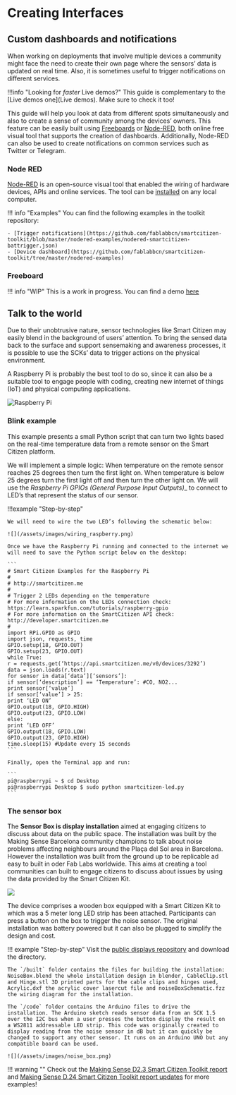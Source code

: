 # Creating Interfaces

## Custom dashboards and notifications

When working on deployments that involve multiple devices a community might face the need to create their own page where the sensors’ data is updated on real time. Also, it is sometimes useful to trigger notifications on different services.

!!!info "Looking for _faster_ Live demos?"
    This guide is complementary to the [Live demos one](Live demos). Make sure to check it too!

This guide will help you look at data from different spots simultaneously and also to create a sense of community among the devices’ owners. This feature can be easily built using [Freeboards](http://freeboard.io/) or [Node-RED](http://nodered.org/), both online free visual tool that supports the creation of dashboards. Additionally, Node-RED can also be used to create notifications on common services such as Twitter or Telegram.

### Node RED

[Node-RED](http://nodered.org/) is an open-source visual tool that enabled the wiring of hardware devices, APIs and online services. The tool can be [installed](http://nodered.org/docs/getting-started/installation) on any local computer.

!!! info "Examples"
    You can find the following examples in the toolkit repository:

    - [Trigger notifications](https://github.com/fablabbcn/smartcitizen-toolkit/blob/master/nodered-examples/nodered-smartcitizen-battrigger.json)
    - [Device dashboard](https://github.com/fablabbcn/smartcitizen-toolkit/tree/master/nodered-examples)

### Freeboard

!!! info "WIP"
    This is a work in progress. You can find a demo [here](https://github.com/fablabbcn/smartcitizen-toolkit/blob/master/freeboard-examples/freeboard-manchesternoise.json)

## Talk to the world

Due to their unobtrusive nature, sensor technologies like Smart Citizen may easily blend in the background of users’ attention. To bring the sensed data back to the surface and support sensemaking and awareness processes, it is possible to use the SCKs’ data to trigger actions on the physical environment.

A Raspberry Pi is probably the best tool to do so, since it can also be a suitable tool to engage people with coding, creating new internet of things (IoT) and physical computing applications.

![Raspberry Pi](/assets/images/raspberry.png)

### Blink example

This example presents a small Python script that can turn two lights based on the real-time temperature data from a remote sensor on the Smart Citizen platform.

We will implement a simple logic: When temperature on the remote sensor reaches 25 degrees then turn the first light on. When temperature is below 25 degrees turn the first light off and then turn the other light on. We will use the _Raspberry Pi GPIOs (General Purpose Input Outputs)__ to connect to LED’s that represent the status of our sensor.

!!!example "Step-by-step"

    We will need to wire the two LED’s following the schematic below:

    ![](/assets/images/wiring_raspberry.png)

    Once we have the Raspberry Pi running and connected to the internet we will need to save the Python script below on the desktop:

    ```
    # Smart Citizen Examples for the Raspberry Pi
    #
    # http://smartcitizen.me
    #
    # Trigger 2 LEDs depending on the temperature
    # For more information on the LEDs connection check: https://learn.sparkfun.com/tutorials/raspberry-gpio
    # For more information on the SmartCitizen API check: http://developer.smartcitizen.me
    #
    import RPi.GPIO as GPIO
    import json, requests, time
    GPIO.setup(18, GPIO.OUT)
    GPIO.setup(23, GPIO.OUT)
    while True:
    r = requests.get(‘https://api.smartcitizen.me/v0/devices/3292’)
    data = json.loads(r.text)
    for sensor in data[‘data’][‘sensors’]:
    if sensor[‘description’] == ‘Temperature’: #CO, NO2...
    print sensor[‘value’]
    if sensor[‘value’] > 25:
    print ‘LED ON’
    GPIO.output(18, GPIO.HIGH)
    GPIO.output(23, GPIO.LOW)
    else:
    print ‘LED OFF’
    GPIO.output(18, GPIO.LOW)
    GPIO.output(23, GPIO.HIGH)
    time.sleep(15) #Update every 15 seconds
    ```

    Finally, open the Terminal app and run:

    ```
    pi@raspberrypi ~ $ cd Desktop
    pi@raspberrypi Desktop $ sudo python smartcitizen-led.py
    ```

### The sensor box

The **Sensor Box is display installation** aimed at engaging citizens to
discuss about data on the public space. The installation was built by the Making Sense Barcelona community champions to talk about noise problems affecting neighbours around the Plaça del Sol area in Barcelona. However
the installation was built from the ground up to be replicable ad easy to built in oder Fab Labs worldwide. This aims at creating a tool communities can built to engage citizens to discuss about issues by using the data provided by the Smart Citizen Kit.

![](https://live.staticflickr.com/4519/24368451748_172c258274_h.jpg)

The device comprises a wooden box equipped with a Smart Citizen Kit to which was a 5 meter long LED strip has been attached. Participants can press a button on the box to trigger the noise sensor. The original installation was battery powered but it can also be plugged to simplify the design and cost.

!!! example "Step-by-step"
    Visit the [public displays repository](https://github.com/fablabbcn/smartcitizen-toolkit/tree/master/public-displays) and download the directory.

    The `/built` folder contains the files for building the installation: NoiseBox.blend the whole installation design in blender, CableClip.stl and Hinge.stl 3D printed parts for the cable clips and hinges used, Acrylic.dxf the acrylic cover lasercut file and noiseBoxSchematic.fzz the wiring diagram for the installation.

    The `/code` folder contains the Arduino files to drive the installation. The Arduino sketch reads sensor data from an SCK 1.5 over the I2C bus when a user presses the button display the result on a WS2811 addressable LED strip. This code was originally created to display reading from the noise sensor in dB but it can quickly be changed to support any other sensor. It runs on an Arduino UNO but any compatible board can be used.

    ![](/assets/images/noise_box.png)

!!! warning ""
    Check out the [Making Sense D2.3 Smart Citizen Toolkit report](http://making-sense.eu/wp-content/uploads/2016/08/Making-Sense-D23-Smart-Citizen-Toolkit.pdf) and [Making Sense D.24 Smart Citizen Toolkit report updates](http://making-sense.eu/wp-content/uploads/2017/09/Making-Sense-D2.4-Documentation-on-Toolkit-add-ons.pdf) for more examples!
